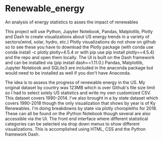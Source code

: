 # Renewable_energy
An analysis of energy statistics to asses the impact of renewables

This project will use Python, Jupyter Notebook, Pandas, Matplotlib, Plotly and Dash to create visualizations about US energy trends in a 
variety of sectors(wind, solar, hydro, etc.) Plotly visualizations do not show on github so to see these you have to download the Plotly package (with conda use conda install -c plotly plotly=4.5.4 or with pip use pip install plotly==4.5.4) and the repo and open them locally. The UI is built on the Dash framework and can be installed via (pip install dash==1.11.0.) Pandas, Matplotlib, Jupyter Notebook and SQLite3 are included in the anaconda package but would need to be installed as well if you don't have Anaconda. 

The idea is to assess the progress of renewable energy in the US. My original dataset by country was 123MB which is over Github's file size limit so I had to select solely US statistics and write my own customized CSV. This dataset covers 1990-2014. I've also brought in a by state dataset which covers 1990-2018 though the only visualization that shows by year is of Ky Renewables. I'm doing breakdowns by state via plotly choropleths for 2018. These can all be found on the iPython Notebook though several are also accessible via the UI. The front end interface where different statistical categories can be selected via drop down menus to show different visualizations. This is accomplished using HTML, CSS and the Python framework Dash. 
